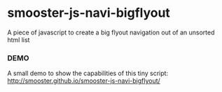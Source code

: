 smooster-js-navi-bigflyout
==========================

A piece of javascript to create a big flyout navigation out of an unsorted html list


### DEMO

A small demo to show the capabilities of this tiny script:
http://smooster.github.io/smooster-js-navi-bigflyout/
